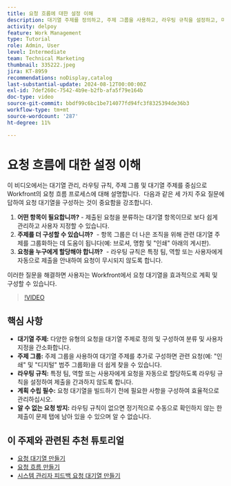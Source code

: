 ```yaml
---
title: 요청 흐름에 대한 설정 이해
description: 대기열 주제를 정의하고, 주제 그룹을 사용하고, 라우팅 규칙을 설정하고, 미리 계획을 수립하고, 제출이 간과되지 않도록 하여 효율성을 향상시켜 Workfront 요청 관리를 최적화합니다.
activity: delpoy
feature: Work Management
type: Tutorial
role: Admin, User
level: Intermediate
team: Technical Marketing
thumbnail: 335222.jpeg
jira: KT-8959
recommendations: noDisplay,catalog
last-substantial-update: 2024-08-12T00:00:00Z
exl-id: 7def260c-7542-4b9e-b2fb-afa5f79e164b
doc-type: video
source-git-commit: bbdf99c6bc1be714077fd94fc3f8325394de36b3
workflow-type: tm+mt
source-wordcount: '287'
ht-degree: 11%

---
```


# 요청 흐름에 대한 설정 이해

이 비디오에서는 대기열 관리, 라우팅 규칙, 주제 그룹 및 대기열 주제를 중심으로 Workfront의 요청 흐름 프로세스에 대해 설명합니다. &#x200B; 다음과 같은 세 가지 주요 질문에 답하여 요청 대기열을 구성하는 것이 중요함을 강조합니다.

1. **어떤 항목이 필요합니까?**&#x200B; - 제출된 요청을 분류하는 대기열 항목이므로 보다 쉽게 관리하고 사용자 지정할 수 있습니다. &#x200B;
1. **주제를 더 구성할 수 있습니까?** &#x200B; - 항목 그룹은 더 나은 조직을 위해 관련 대기열 주제를 그룹화하는 데 도움이 됩니다(예: 브로셔, 명함 및 &quot;인쇄&quot; 아래의 게시판&#x200B;).
1. **요청을 누구에게 할당해야 합니까?** &#x200B; - 라우팅 규칙은 특정 팀, 역할 또는 사용자에게 자동으로 제출을 안내하여 요청이 무시되지 않도록 합니다. &#x200B;

이러한 질문을 해결하면 사용자는 Workfront에서 요청 대기열을 효과적으로 계획 및 구성할 수 있습니다. &#x200B;

>[!VIDEO](https://video.tv.adobe.com/v/3441912/?quality=12&learn=on&enablevpops=1&captions=kor)

## 핵심 사항

* **대기열 주제:** 다양한 유형의 요청을 대기열 주제로 정의 및 구성하여 분류 및 사용자 지정을 간소화합니다. &#x200B;
* **주제 그룹:** 주제 그룹을 사용하여 대기열 주제를 추가로 구성하면 관련 요청(예: &quot;인쇄&quot; 및 &quot;디지털&quot; 범주 그룹화)을 더 쉽게 찾을 수 있습니다. &#x200B;
* **라우팅 규칙:** 특정 팀, 역할 또는 사용자에게 요청을 자동으로 할당하도록 라우팅 규칙을 설정하여 제출을 간과하지 않도록 합니다. &#x200B;
* **계획 수립 필수:** 요청 대기열을 빌드하기 전에 필요한 사항을 구성하여 효율적으로 관리하십시오. &#x200B;
* **알 수 없는 요청 방지:** 라우팅 규칙이 없으면 정기적으로 수동으로 확인하지 않는 한 제출이 문제 탭에 남아 있을 수 있으며 알 수 없습니다. &#x200B;

## 이 주제와 관련된 추천 튜토리얼

* [요청 대기열 만들기](/help/manage-work/request-queues/create-a-request-queue.md)
* [요청 흐름 만들기](/help/manage-work/request-queues/create-a-request-flow.md)
* [시스템 관리자 피드백 요청 대기열 만들기](/help/manage-work/request-queues/create-a-system-admin-feedback-request-queue.md)
